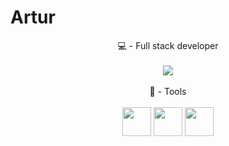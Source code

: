 # **Artur**

<div align="center">
  💻 - Full stack developer<br><br>
<img src="https://github-readme-stats.vercel.app/api?username=4RTUrrrr&show_icons=true&theme=dracula">
</div>
<br>
<div align="center">
  🔧 - Tools <br> <br>
  <img width="46px" src="https://cdn.jsdelivr.net/gh/devicons/devicon/icons/git/git-plain-wordmark.svg" />
  <img width="46px" src="https://cdn.jsdelivr.net/gh/devicons/devicon/icons/javascript/javascript-plain.svg" />
  <img width="46px" src="https://cdn.jsdelivr.net/gh/devicons/devicon/icons/nodejs/nodejs-original.svg" />
</div>
